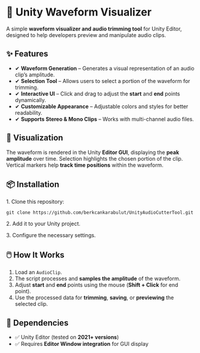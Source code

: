 <h1>🎵 Unity Waveform Visualizer</h1>
<p>A simple <strong>waveform visualizer and audio trimming tool</strong> for Unity Editor, designed to help developers preview and manipulate audio clips.</p>
<h2>✨ Features</h2>
<ul>
<li>✔ <strong>Waveform Generation</strong> – Generates a visual representation of an audio clip’s amplitude.</li>
<li>✔ <strong>Selection Tool</strong> – Allows users to select a portion of the waveform for trimming.</li>
<li>✔ <strong>Interactive UI</strong> – Click and drag to adjust the <strong>start</strong> and <strong>end</strong> points dynamically.</li>
<li>✔ <strong>Customizable Appearance</strong> – Adjustable colors and styles for better readability.</li>
<li>✔ <strong>Supports Stereo & Mono Clips</strong> – Works with multi-channel audio files.</li>
</ul>
<h2>🎨 Visualization</h2>
<p>The waveform is rendered in the Unity <strong>Editor GUI</strong>, displaying the <strong>peak amplitude</strong> over time. Selection highlights the chosen portion of the clip. Vertical markers help <strong>track time positions</strong> within the waveform.</p>
<h2>📦 Installation</h2>
    <p>1. Clone this repository:</p>
    <pre><code>git clone https://github.com/berkcankarabulut/UnityAudioCutterTool.git</code></pre>
    <p>2. Add it to your Unity project.</p>
    <p>3. Configure the necessary settings.</p>
<h2>🖱️ How It Works</h2>
<ol>
<li>Load an <code>AudioClip</code>.</li>
<li>The script processes and <strong>samples the amplitude</strong> of the waveform.</li>
<li>Adjust <strong>start</strong> and <strong>end</strong> points using the mouse (<strong>Shift + Click</strong> for end point).</li>
<li>Use the processed data for <strong>trimming</strong>, <strong>saving</strong>, or <strong>previewing</strong> the selected clip.</li>
</ol>
<h2>📌 Dependencies</h2>
<ul>
<li>✅ Unity Editor (tested on <strong>2021+ versions</strong>)</li>
<li>✅ Requires <strong>Editor Window integration</strong> for GUI display</li>
</ul>

